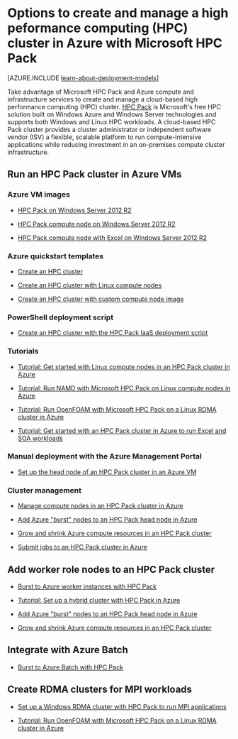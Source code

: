 <properties
 pageTitle="HPC Pack cluster options in the cloud | Windows Azure"
 description="Learn about options with Microsoft HPC Pack to create and manage a high performance computing (HPC) cluster in the Azure cloud."
 services="virtual-machines,cloud-services"
 documentationCenter=""
 authors="dlepow"
 manager="timlt"
 editor=""
 tags="azure-resource-manager,azure-service-management,hpc-pack"/>
<tags
	ms.service="virtual-machines"
	ms.date="10/08/2015"
	wacn.date=""/>

# Options to create and manage a high peformance computing (HPC) cluster in Azure with Microsoft HPC Pack

[AZURE.INCLUDE [learn-about-deployment-models](../includes/learn-about-deployment-models-both-include.md)]


Take advantage of Microsoft HPC Pack and Azure compute and infrastructure services to create and manage a cloud-based high performance computing (HPC) cluster. [HPC Pack](https://technet.microsoft.com/zh-cn/library/jj899572.aspx) is Microsoft's free HPC solution built on Windows Azure and Windows Server technologies and supports both Windows and Linux HPC workloads. A cloud-based HPC Pack cluster provides a cluster administrator or independent software vendor (ISV) a flexible, scalable platform to run compute-intensive applications while reducing investment in an on-premises compute cluster infrastructure.


## Run an HPC Pack cluster in Azure VMs


### Azure VM images

* [HPC Pack on Windows Server 2012 R2](http://azure.microsoft.com/marketplace/partners/microsoft/hpcpack2012r2onwindowsserver2012r2/)

* [HPC Pack compute node on Windows Server 2012 R2](http://azure.microsoft.com/marketplace/partners/microsoft/hpcpack2012r2computenodeonwindowsserver2012r2/)

* [HPC Pack compute node with Excel on Windows Server 2012 R2](http://azure.microsoft.com/marketplace/partners/microsoft/hpcpack2012r2computenodewithexcelonwindowsserver2012r2/)

### Azure quickstart templates

* [Create an HPC cluster](https://azure.microsoft.com/documentation/templates/create-hpc-cluster/)

* [Create an HPC cluster with Linux compute nodes](https://azure.microsoft.com/documentation/templates/create-hpc-cluster-linux-cn/)

* [Create an HPC cluster with custom compute node image](https://azure.microsoft.com/documentation/templates/create-hpc-cluster-custom-image/)

### PowerShell deployment script

* [Create an HPC cluster with the HPC Pack IaaS deployment script](/documentation/articles/virtual-machines-hpcpack-cluster-powershell-script)

### Tutorials

* [Tutorial: Get started with Linux compute nodes in an HPC Pack cluster in Azure](/documentation/articles/virtual-machines-linux-cluster-hpcpack)

* [Tutorial: Run NAMD with Microsoft HPC Pack on Linux compute nodes in Azure](/documentation/articles/virtual-machines-linux-cluster-hpcpack-namd)

* [Tutorial: Run OpenFOAM with Microsoft HPC Pack on a Linux RDMA cluster in Azure](/documentation/articles/virtual-machines-linux-cluster-hpcpack-openfoam)

* [Tutorial: Get started with an HPC Pack cluster in Azure to run Excel and SOA workloads](/documentation/articles/virtual-machines-excel-cluster-hpcpack)



### Manual deployment with the Azure Management Portal



* [Set up the head node of an HPC Pack cluster in an Azure VM](/documentation/articles/virtual-machines-hpcpack-cluster-headnode)

### Cluster management

* [Manage compute nodes in an HPC Pack cluster in Azure](/documentation/articles/virtual-machines-hpcpack-cluster-node-manage)

* [Add Azure "burst" nodes to an HPC Pack head node in Azure](/documentation/articles/virtual-machines-hpcpack-cluster-node-burst)

* [Grow and shrink Azure compute resources in an HPC Pack cluster](/documentation/articles/virtual-machines-hpcpack-cluster-node-autogrowshrink)

* [Submit jobs to an HPC Pack cluster in Azure](/documentation/articles/virtual-machines-hpcpack-cluster-submit-jobs)


## Add worker role nodes to an HPC Pack cluster


* [Burst to Azure worker instances with HPC Pack](https://technet.microsoft.com/zh-cn/library/gg481749.aspx)

* [Tutorial: Set up a hybrid cluster with HPC Pack in Azure](/documentation/articles/cloud-services-setup-hybrid-hpcpack-cluster)

* [Add Azure "burst" nodes to an HPC Pack head node in Azure](/documentation/articles/virtual-machines-hpcpack-cluster-node-burst)

* [Grow and shrink Azure compute resources in an HPC Pack cluster](/documentation/articles/virtual-machines-hpcpack-cluster-node-autogrowshrink)

## Integrate with Azure Batch 

* [Burst to Azure Batch with HPC Pack](https://technet.microsoft.com/zh-cn/library/mt612877.aspx)

## Create RDMA clusters for MPI workloads

* [Set up a Windows RDMA cluster with HPC Pack to run MPI applications](/documentation/articles/virtual-machines-windows-hpcpack-cluster-rdma)

* [Tutorial: Run OpenFOAM with Microsoft HPC Pack on a Linux RDMA cluster in Azure](/documentation/articles/virtual-machines-linux-cluster-hpcpack-openfoam)

<!-- * [Set up a Linux RDMA cluster to run MPI applications](/documentation/articles/virtual-machines-linux-hpcpack-cluster-rdma) -->
